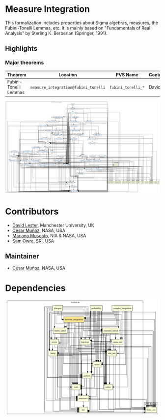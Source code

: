 # Measure Integration

This formalization includes properties about Sigma algebras, measures, the Fubini-Tonelli Lemmas, etc.
It is mainly based on "Fundamentals of Real Analysis" by Sterling K. Berberian (Springer, 1991).

## Highlights

### Major theorems

| Theorem | Location | PVS Name | Contributors |
| --- | --- | --- | --- |
|Fubini-Tonelli Lemmas  |`measure_integration@fubini_tonelli`|`fubini_tonelli_*`| David Lester |


![dependency graph](./measure_integration-zoomed.svg "Dependency Graph")

# Contributors
* [David Lester](http://apt.cs.man.ac.uk/people/dlester), Manchester University, UK
* [César Muñoz](http://shemesh.larc.nasa.gov/people/cam), NASA, USA
* [Mariano Moscato](https://www.nianet.org/directory/research-staff/mariano-moscato/), NIA & NASA, USA
* [Sam Owre](http://www.csl.sri.com/users/owre), SRI, USA

## Maintainer
* [César Muñoz](http://shemesh.larc.nasa.gov/people/cam), NASA, USA

# Dependencies
![dependency graph](./measure_integration.svg "Dependency Graph")
